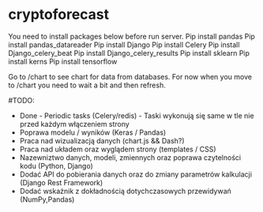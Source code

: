 # cryptoforecast

You need to install packages below before run server. 
Pip install pandas
Pip install pandas_datareader
Pip install Django
Pip install Celery
Pip install Django_celery_beat
Pip install Django_celery_results
Pip install sklearn
Pip install kerns
Pip install tensorflow

Go to /chart to see chart for data from databases. For now when you move to /chart you need to wait a bit and then refresh.





#TODO:
- Done - Periodic tasks (Celery/redis) - Taski wykonują się same w tle nie przed każdym włączeniem strony
- Poprawa modelu / wyników (Keras / Pandas)
- Praca nad wizualizacją danych (chart.js && Dash?)
- Praca nad układem oraz wyglądem strony (templates / CSS)
- Nazewniztwo danych, modeli, zmiennych oraz poprawa czytelności kodu (Python, Django)
- Dodać API do pobierania danych oraz do zmiany parametrów kalkulacji (Django Rest Framework)
- Dodać wskaźnik z dokładnością dotychczasowych przewidywań (NumPy,Pandas)

